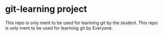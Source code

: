 # git-learning project
This repo is only ment to be used for learining git by the student.
This repo is only ment to be used for learining git by Everyone.